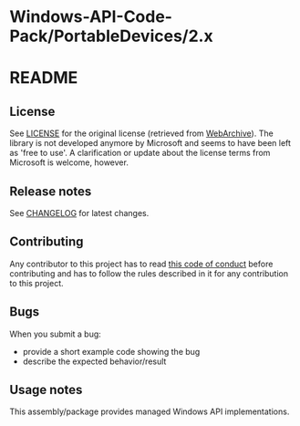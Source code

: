 ﻿Windows-API-Code-Pack/PortableDevices/2.x
=========================================

README
======

License
-------

See [LICENSE](https://github.com/pierresprim/Windows-API-Code-Pack/blob/master/LICENSE) for the original license (retrieved from [WebArchive](http://web.archive.org/web/20130717101016/http://archive.msdn.microsoft.com/WindowsAPICodePack/Project/License.aspx)). The library is not developed anymore by Microsoft and seems to have been left as 'free to use'. A clarification or update about the license terms from Microsoft is welcome, however.

Release notes
-------------

See [CHANGELOG](https://github.com/pierresprim/Windows-API-Code-Pack/blob/master/CHANGELOG.md) for latest changes.

Contributing
------------

Any contributor to this project has to read [this code of conduct](https://github.com/pierresprim/Windows-API-Code-Pack/blob/master/CODE_OF_CONDUCT.md) before contributing and has to follow the rules described in it for any contribution to this project.

Bugs
----

When you submit a bug:

 - provide a short example code showing the bug
 - describe the expected behavior/result

Usage notes
-----------

This assembly/package provides managed Windows API implementations.
